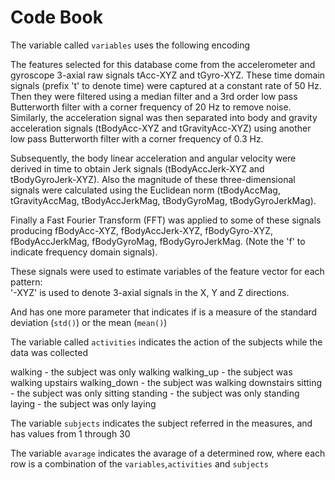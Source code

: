 # Code Book
The variable called `variables` uses the following encoding

The features selected for this database come from the accelerometer and gyroscope 3-axial raw signals tAcc-XYZ and tGyro-XYZ. These time domain signals (prefix 't' to denote time) were captured at a constant rate of 50 Hz. Then they were filtered using a median filter and a 3rd order low pass Butterworth filter with a corner frequency of 20 Hz to remove noise. Similarly, the acceleration signal was then separated into body and gravity acceleration signals (tBodyAcc-XYZ and tGravityAcc-XYZ) using another low pass Butterworth filter with a corner frequency of 0.3 Hz. 

Subsequently, the body linear acceleration and angular velocity were derived in time to obtain Jerk signals (tBodyAccJerk-XYZ and tBodyGyroJerk-XYZ). Also the magnitude of these three-dimensional signals were calculated using the Euclidean norm (tBodyAccMag, tGravityAccMag, tBodyAccJerkMag, tBodyGyroMag, tBodyGyroJerkMag). 

Finally a Fast Fourier Transform (FFT) was applied to some of these signals producing fBodyAcc-XYZ, fBodyAccJerk-XYZ, fBodyGyro-XYZ, fBodyAccJerkMag, fBodyGyroMag, fBodyGyroJerkMag. (Note the 'f' to indicate frequency domain signals). 

These signals were used to estimate variables of the feature vector for each pattern:  
'-XYZ' is used to denote 3-axial signals in the X, Y and Z directions.

And has one more parameter that indicates if is a measure of the standard deviation (`std()`) or the mean (`mean()`)

The variable called `activities` indicates the action of the subjects while the data was collected

walking - the subject was only walking 
walking_up - the subject was walking upstairs
walking_down - the subject was walking downstairs
sitting - the subject was only sitting
standing - the subject was only standing
laying - the subject was only laying

The variable `subjects` indicates the subject referred in the measures, and has values from 1 through 30

The variable `avarage` indicates the avarage of a determined row, where each row is a combination of the `variables`,`activities` and `subjects`
